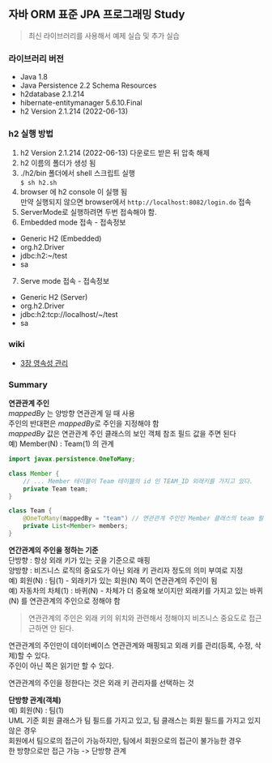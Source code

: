 ## 자바 ORM 표준 JPA 프로그래밍 Study

> 최신 라이브러리를 사용해서 예제 실습 및 추가 실습


### 라이브러리 버전
- Java 1.8
- Java Persistence 2.2 Schema Resources
- h2database 2.1.214
- hibernate-entitymanager 5.6.10.Final
- h2 Version 2.1.214 (2022-06-13)


### h2 실행 방법
1. h2 Version 2.1.214 (2022-06-13) 다운로드 받은 뒤 압축 해제
2. h2 이름의 폴더가 생성 됨
3. ./h2/bin 폴더에서 shell 스크립트 실행  
`$ sh h2.sh`
4. browser 에 h2 console 이 실행 됨  
만약 실행되지 않으면 browser에서  `http://localhost:8082/login.do` 접속
5. ServerMode로 실행하려면 두번 접속해야 함. 
6. Embedded mode 접속 - 접속정보
- Generic H2 (Embedded)
- org.h2.Driver
- jdbc:h2:~/test
- sa 
7. Serve mode 접속 - 접속정보
- Generic H2 (Server)
- org.h2.Driver
- jdbc:h2:tcp://localhost/~/test
- sa 

### wiki
- [3장 영속성 관리](https://github.com/ixtears23/orm-study/wiki/3%EC%9E%A5-%EC%98%81%EC%86%8D%EC%84%B1-%EA%B4%80%EB%A6%AC)

###  Summary  

**연관관계 주인**  
*mappedBy* 는 양방향 연관관계 일 때 사용  
주인의 반대편은 *mappedBy*로 주인을 지정해야 함  
*mappedBy* 값은 연관관계 주인 클래스의 보인 객체 참조 필드 값을 주면 된다  
예) Member(N) : Team(1) 의 관계

```java
import javax.persistence.OneToMany;

class Member {
    // ... Member 테이블이 Team 테이블의 id 인 TEAM_ID 외래키를 가지고 있다.
    private Team team;
}

class Team {
    @OneToMany(mappedBy = "team") // 연관관계 주인인 Member 클래스의 team 필드로 설정
    private List<Member> members;
}
```


**연간관계의 주인을 정하는 기준**  
단방향 : 항상 외래 키가 있는 곳을 기준으로 매핑  
양방향 : 비즈니스 로직의 중요도가 아닌 외래 키 관리자 정도의 의미 부여로 지정  
예) 회원(N) : 팀(1) - 외래키가 있는 회원(N) 쪽이 연관관계의 주인이 됨  
예) 자동차의 차체(1) : 바퀴(N) - 차체가 더 중요해 보이지만 외래키를 가지고 있는 바퀴(N) 를 연관관계의 주인으로 정해야 함  
> 연관관계의 주인은 외래 키의 위치와 관련해서 정해야지 비즈니스 중요도로 접근근하면 안 된다.
  
연관관계의 주인만이 데이터베이스 연관관계와 매핑되고 외래 키를 관리(등록, 수정, 삭제)할 수 있다.  
주인이 아닌 쪽은 읽기만 할 수 있다.  

연관관계의 주인을 정한다는 것은 외래 키 관리자를 선택하는 것  

**단방향 관계(객체)**  
예) 회원(N) : 팀(1)  
UML 기준 회원 클래스가 팀 필드를 가지고 있고, 팀 클래스는 회원 필드를 가지고 있지 않은 경우  
회원에서 팀으로의 접근이 가능하지만, 팀에서 회원으로의 접근이 불가능한 경우  
한 방향으로만 접근 가능 -> 단방향 관계  


